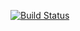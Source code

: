 [![Build Status](https://travis-ci.org/hekt/dotfiles-instant.svg?branch=master)](https://travis-ci.org/hekt/dotfiles-instant)
